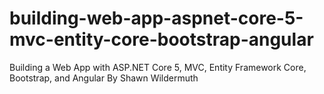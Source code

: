 # building-web-app-aspnet-core-5-mvc-entity-core-bootstrap-angular
Building a Web App with ASP.NET Core 5, MVC, Entity Framework Core, Bootstrap, and Angular By Shawn Wildermuth
